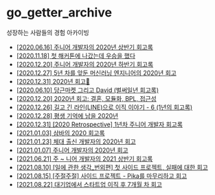 # go_getter_archive
성장하는 사람들의 경험 아카이빙




- [[2020.06.16] 주니어 개발자의 2020년 상반기 회고록](https://kdinner.tistory.com/83)
- [[2020.11.18] 첫 해커톤에 나갔는데 우승을 했다](https://brunch.co.kr/@whddnjs761/16)
- [[2020.12.20] 주니어 개발자의 2020년 하반기 회고록](https://kdinner.tistory.com/97)
- [[2020.12.27] 5년 차를 앞둔 머신러닝 엔지니어의 2020년 회고](https://zzsza.github.io/diary/2020/12/27/2020-retrospect/)
- [[2020.12.31] 2020년 회고📝](https://donghun.dev/2020-Retrospective)
- [[2020.06.10] 당근마켓 그리고 David (벌써일년 회고록)](https://h2s1880.medium.com/%EB%8B%B9%EA%B7%BC%EB%A7%88%EC%BC%93-%EA%B7%B8%EB%A6%AC%EA%B3%A0-david-%EB%B2%8C%EC%8D%A8%EC%9D%BC%EB%85%84-%ED%9A%8C%EA%B3%A0%EB%A1%9D-68c92146bed2)
- [[2020.12.20] 2020년 회고: 결혼, 모듈화, BPL, 접근성](https://www.sungdoo.dev/retrospect/2020)
- [[2020.12.26] 길고 긴 라인(LINE)으로 이직 이야기 - 6 (1년의 회고록)](https://blog.naver.com/gngh0101/222186353442)
- [[2020.12.28] 평생 기억에 남을 2020년](https://minieetea.com/2020/12/archives/6131)
- [[2020.12.31] [2020 Retrospective] 1년차 주니어 개발자 회고록](https://davinci-ai.tistory.com/57)
- [[2021.01.03] 삼바의 2020 회고록](https://sambalim.tistory.com/141)
- [[2021.01.23] 체대 출신 개발자의 2020년 회고](https://ryan-han.com/post/memoirs/memoirs2020/)
- [[2021.01.07] 주니어 개발자의 2020년 회고](https://junilhwang.github.io/TIL/Review/2020-year/end/#업무)
- [[2021.06.21] 주 ~ 니어 개발자의 2021 상반기 회고록](https://kdinner.tistory.com/111?category=407831)
- [[2021.08.10] [일에 관한 생각_번외편] 첫 사이드 프로젝트, 실패에 대한 회고](https://ilsang2.tistory.com/1048)
- [[2021.08.15] [주절주절] 사이드 프로젝트 - Pika를 마무리하고 회고](https://sabarada.tistory.com/186)
- [[2021.08.22] 대기업에서 스타트업 이직 후 7개월 차 회고]([https://jinxiaodan.medium.com/대기업에서-스타트업-이직-후-7개월-차-회고-8a118024c44a)
